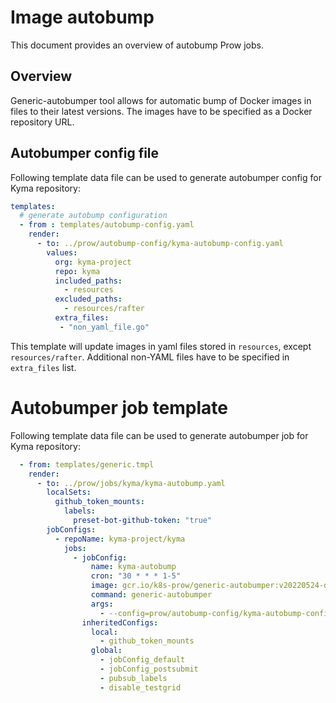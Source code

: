 
# Image autobump 

This document provides an overview of autobump Prow jobs.  

## Overview

Generic-autobumper tool allows for automatic bump of Docker images in files to their latest versions. The images have to be specified as a Docker repository URL.

## Autobumper config file

Following template data file can be used to generate autobumper config for Kyma repository:

```yaml
templates:
  # generate autobump configuration
  - from : templates/autobump-config.yaml
    render:
      - to: ../prow/autobump-config/kyma-autobump-config.yaml
        values:
          org: kyma-project
          repo: kyma
          included_paths:
            - resources
          excluded_paths:
            - resources/rafter
          extra_files:
           - "non_yaml_file.go"
```

This template will update images in yaml files stored in `resources`, except `resources/rafter`. Additional non-YAML files have to be specified in `extra_files` list.

# Autobumper job template

Following template data file can be used to generate autobumper job for Kyma repository:

```yaml
  - from: templates/generic.tmpl
    render:
      - to: ../prow/jobs/kyma/kyma-autobump.yaml
        localSets:
          github_token_mounts:
            labels:
              preset-bot-github-token: "true"
        jobConfigs:
          - repoName: kyma-project/kyma
            jobs:
              - jobConfig:
                  name: kyma-autobump
                  cron: "30 * * * 1-5"
                  image: gcr.io/k8s-prow/generic-autobumper:v20220524-dfb23cb2d1
                  command: generic-autobumper
                  args:
                    - --config=prow/autobump-config/kyma-autobump-config.yaml
                inheritedConfigs:
                  local:
                    - github_token_mounts
                  global:
                    - jobConfig_default
                    - jobConfig_postsubmit
                    - pubsub_labels
                    - disable_testgrid
```
